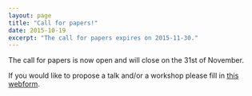 ```yaml
---
layout: page
title: "Call for papers!"
date: 2015-10-19
excerpt: "The call for papers expires on 2015-11-30."
---
```

The call for papers is now open and will close on the 31st of November.

If you would like to propose a talk and/or a workshop please fill in [this
webform](https://docs.google.com/forms/d/1rJ3uQSj6-eC9-slrAV1NGhc2BrxgdGzaQBhTX0wsZ-E/viewform).
